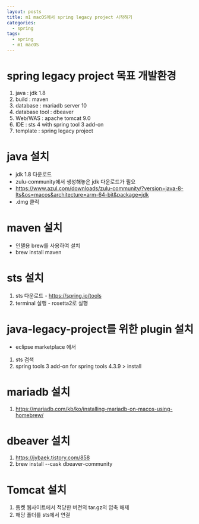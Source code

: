 ```yaml
---
layout: posts
title: m1 macOS에서 spring legacy project 시작하기
categories: 
  - spring
tags: 
  - spring
  - m1 macOS
---
```


# spring legacy project 목표 개발환경
1. java : jdk 1.8
1. build : maven
1. database : mariadb server 10
1. database tool : dbeaver
1. Web/WAS : apache tomcat 9.0
1. IDE : sts 4 with spring tool 3 add-on
1. template : spring legacy project

# java 설치
- jdk 1.8 다운로드
- zulu-community에서 생성해놓은 jdk 다운로드가 필요
- https://www.azul.com/downloads/zulu-community/?version=java-8-lts&os=macos&architecture=arm-64-bit&package=jdk
- .dmg 클릭

# maven 설치
- 인텔용 brew를 사용하여 설치
- brew install maven

# sts 설치
1. sts 다운로드 - https://spring.io/tools
2. terminal 실행 - rosetta2로 실행

# java-legacy-project를 위한 plugin 설치
- eclipse marketplace 에서
1. sts 검색
2. spring tools 3 add-on for spring tools 4.3.9 > install

# mariadb 설치
1. https://mariadb.com/kb/ko/installing-mariadb-on-macos-using-homebrew/

# dbeaver 설치
1. https://jybaek.tistory.com/858
2. brew install --cask dbeaver-community

# Tomcat 설치
1. 톰켓 웹사이트에서 적당한 버전의 tar.gz의 압축 해제
2. 해당 폴더를 sts에서 연결
